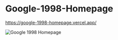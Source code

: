# Google-1998-Homepage

https://google-1998-homepage.vercel.app/

![Google 1998 Homepage](https://github.com/buraktitiz/Patika-FrontEnd/blob/main/css/cssOdev2/img/Google-1998-Homepage%20.png)
